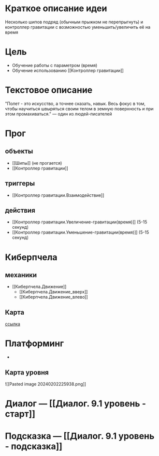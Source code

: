 # Краткое описание идеи
Несколько шипов подряд (обычным прыжком не перепрыгнуть) и контроллер гравитации с возможностью уменьшить/увеличить её на время

# Цель
- Обучение работы с параметром (время)
- Обучение использованию [[Контроллер гравитации]]

# Текстовое описание
"Полет - это искусство, а точнее сказать, навык. Весь фокус в том, чтобы научиться швыряться своим телом в земную поверхность и при этом промахиваться." 
— один из людей-писателей

# Прог

## объекты 
- [[Шипы]] (не прогается)
- [[Контроллер гравитации]]

## триггеры
- [[Контроллер гравитации.Взаимодействие]]

## действия
- [[Контроллер гравитации.Увеличение-гравитации(время)]] (5-15 секунд)
- [[Контроллер гравитации.Уменьшение-гравитации(время)]] (5-15 секунд)

# Киберпчела
## механики
- [[Киберпчела.Движение]]
	- [[Киберпчела.Движение_вверх]]
	- [[Киберпчела.Движение_влево]]

## Карта
[ссылка](https://docs.google.com/spreadsheets/d/10hSqpxkE7b8GwJScm_PEeFg7FxJYp89Tl0yUF4k4-QU/edit#gid=2062451374)

# Платформинг
-

## Карта уровня
![[Pasted image 20240202225938.png]]

# Диалог — [[Диалог. 9.1 уровень - старт]]
# Подсказка — [[Диалог. 9.1 уровень - подсказка]]